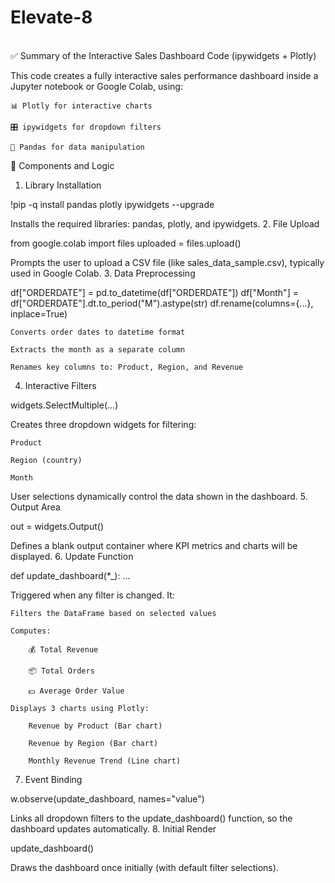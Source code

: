 # Elevate-8
<br>
✅ Summary of the Interactive Sales Dashboard Code (ipywidgets + Plotly)

This code creates a fully interactive sales performance dashboard inside a Jupyter notebook or Google Colab, using:

    📊 Plotly for interactive charts

    🎛️ ipywidgets for dropdown filters

    🧮 Pandas for data manipulation

🧩 Components and Logic
1. Library Installation

!pip -q install pandas plotly ipywidgets --upgrade

Installs the required libraries: pandas, plotly, and ipywidgets.
2. File Upload

from google.colab import files
uploaded = files.upload()

Prompts the user to upload a CSV file (like sales_data_sample.csv), typically used in Google Colab.
3. Data Preprocessing

df["ORDERDATE"] = pd.to_datetime(df["ORDERDATE"])
df["Month"] = df["ORDERDATE"].dt.to_period("M").astype(str)
df.rename(columns={...}, inplace=True)

    Converts order dates to datetime format

    Extracts the month as a separate column

    Renames key columns to: Product, Region, and Revenue

4. Interactive Filters

widgets.SelectMultiple(...)

Creates three dropdown widgets for filtering:

    Product

    Region (country)

    Month

User selections dynamically control the data shown in the dashboard.
5. Output Area

out = widgets.Output()

Defines a blank output container where KPI metrics and charts will be displayed.
6. Update Function

def update_dashboard(*_):
    ...

Triggered when any filter is changed. It:

    Filters the DataFrame based on selected values

    Computes:

        💰 Total Revenue

        📦 Total Orders

        💵 Average Order Value

    Displays 3 charts using Plotly:

        Revenue by Product (Bar chart)

        Revenue by Region (Bar chart)

        Monthly Revenue Trend (Line chart)

7. Event Binding

w.observe(update_dashboard, names="value")

Links all dropdown filters to the update_dashboard() function, so the dashboard updates automatically.
8. Initial Render

update_dashboard()

Draws the dashboard once initially (with default filter selections).
